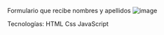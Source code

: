 Formulario que recibe nombres y apellidos
![image](https://user-images.githubusercontent.com/75859501/172070049-c2d8fdd0-a8d1-4edf-9e2d-dce498f8aa5c.png)

Tecnologías:
HTML
Css
JavaScript
